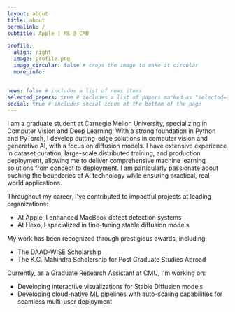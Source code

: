 ```yaml
---
layout: about
title: about
permalink: /
subtitle: Apple | MS @ CMU 

profile:
  align: right
  image: profile.png
  image_circular: false # crops the image to make it circular
  more_info: 


news: false # includes a list of news items
selected_papers: true # includes a list of papers marked as "selected={true}"
social: true # includes social icons at the bottom of the page
---
```


I am a graduate student at Carnegie Mellon University, specializing in Computer Vision and Deep Learning. With a strong foundation in Python and PyTorch, I develop cutting-edge solutions in computer vision and generative AI, with a focus on diffusion models. I have extensive experience in dataset curation, large-scale distributed training, and production deployment, allowing me to deliver comprehensive machine learning solutions from concept to deployment. I am particularly passionate about pushing the boundaries of AI technology while ensuring practical, real-world applications.

Throughout my career, I've contributed to impactful projects at leading organizations:

- At Apple, I enhanced MacBook defect detection systems
- At Hexo, I specialized in fine-tuning stable diffusion models

My work has been recognized through prestigious awards, including:
- The DAAD-WISE Scholarship
- The K.C. Mahindra Scholarship for Post Graduate Studies Abroad

Currently, as a Graduate Research Assistant at CMU, I'm working on:
- Developing interactive visualizations for Stable Diffusion models
- Developing cloud-native ML pipelines with auto-scaling capabilities for seamless multi-user deployment
